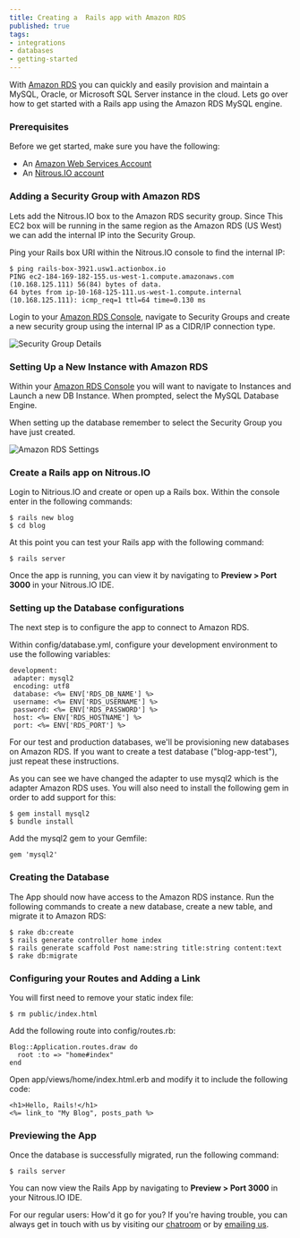 ```yaml
---
title: Creating a  Rails app with Amazon RDS
published: true
tags:
- integrations
- databases 
- getting-started
---
```


With [Amazon RDS](http://aws.amazon.com/rds/) you can quickly and easily provision and maintain a MySQL, Oracle, or Microsoft SQL Server instance in the cloud.
Lets go over how to get started with a Rails app using the Amazon RDS MySQL engine.

### Prerequisites

Before we get started, make sure you have the following:

* An [Amazon Web Services Account](http://aws.amazon.com/)
* An [Nitrous.IO account](https://nitrous.io)

### Adding a Security Group with Amazon RDS

Lets add the Nitrous.IO box to the Amazon RDS security group. Since This EC2 box will be running in the same region as the Amazon RDS (US West) we can add the internal IP into the Security Group.

Ping your Rails box URI within the Nitrous.IO console to find the internal IP:

    $ ping rails-box-3921.usw1.actionbox.io
    PING ec2-184-169-182-155.us-west-1.compute.amazonaws.com (10.168.125.111) 56(84) bytes of data.
    64 bytes from ip-10-168-125-111.us-west-1.compute.internal (10.168.125.111): icmp_req=1 ttl=64 time=0.130 ms

Login to your [Amazon RDS Console](https://console.aws.amazon.com/rds/home), navigate to Security Groups and create a new security group using the internal IP as a CIDR/IP connection type.

![Security Group Details](https://raw.github.com/action-io/action-assets/master/support/screenshots/amazon_rds_security_group.png)

###  Setting Up a New Instance with Amazon RDS

Within your [Amazon RDS Console](https://console.aws.amazon.com/rds/home) you will want to navigate to Instances and Launch a new DB Instance. When prompted, select the MySQL Database Engine.

When setting up the database remember to select the Security Group you have just created.

![Amazon RDS Settings](https://raw.github.com/action-io/action-assets/master/support/screenshots/amazon_instance_setting.png)

### Create a Rails app on Nitrous.IO

Login to Nitrious.IO and create or open up a Rails box. Within the console enter in the following commands:

    $ rails new blog
    $ cd blog

At this point you can test your Rails app with the following command:

    $ rails server

Once the app is running, you can view it by navigating to <strong>Preview > Port 3000</strong> in your Nitrous.IO IDE.

### Setting up the Database configurations

The next step is to configure the app to connect to Amazon RDS.

Within config/database.yml, configure your development environment to use the following variables:

    development:
     adapter: mysql2
     encoding: utf8
     database: <%= ENV['RDS_DB_NAME'] %>
     username: <%= ENV['RDS_USERNAME'] %>
     password: <%= ENV['RDS_PASSWORD'] %>
     host: <%= ENV['RDS_HOSTNAME'] %>
     port: <%= ENV['RDS_PORT'] %>

For our test and production databases, we'll be provisioning new databases on Amazon RDS. If you want to create a test database ("blog-app-test"), just repeat these instructions.

As you can see we have changed the adapter to use mysql2 which is the adapter Amazon RDS uses. You will also need to install the following gem in order to add support for this:

    $ gem install mysql2
    $ bundle install

Add the mysql2 gem to your Gemfile:

    gem 'mysql2'


### Creating the Database

The App should now have access to the Amazon RDS instance. Run the following commands to create a new database, create a new table, and migrate it to Amazon RDS:

    $ rake db:create
    $ rails generate controller home index
    $ rails generate scaffold Post name:string title:string content:text
    $ rake db:migrate

### Configuring your Routes and Adding a Link

You will first need to remove your static index file:

    $ rm public/index.html

Add the following route into config/routes.rb:

    Blog::Application.routes.draw do
      root :to => "home#index"
    end

Open app/views/home/index.html.erb and modify it to include the following code:

    <h1>Hello, Rails!</h1>
    <%= link_to "My Blog", posts_path %>

### Previewing the App

Once the database is successfully migrated, run the following command:

    $ rails server

You can now view the Rails App by navigating to <strong>Preview > Port 3000</strong> in your Nitrous.IO IDE.

For our regular users: How'd it go for you? If you're having trouble, you can always get in touch with us by visiting our [chatroom](https://action.io/chat) or by [emailing us](mailto:support@action.io).

